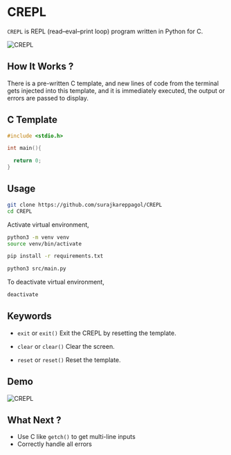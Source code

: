 # CREPL

`CREPL` is REPL (read–eval–print loop) program written in Python for C.

![CREPL](https://raw.githubusercontent.com/surajkareppagol/Project-Assets/main/CREPL/CREPL.png)

## How It Works ?

There is a pre-written C template, and new lines of code from the terminal gets injected into this template, and it is immediately executed, the output or errors are passed to display.

## C Template

```c
#include <stdio.h>

int main(){

  return 0;
}
```

## Usage

```bash
git clone https://github.com/surajkareppagol/CREPL
cd CREPL
```

Activate virtual environment,

```bash
python3 -m venv venv
source venv/bin/activate
```

```bash
pip install -r requirements.txt
```

```bash
python3 src/main.py
```

To deactivate virtual environment,

```bash
deactivate
```

## Keywords

- `exit` or `exit()`
  Exit the CREPL by resetting the template.

- `clear` or `clear()`
  Clear the screen.

- `reset` or `reset()`
  Reset the template.

## Demo

![CREPL](https://raw.githubusercontent.com/surajkareppagol/Project-Assets/main/CREPL/CREPL.gif)

## What Next ?

- Use C like `getch()` to get multi-line inputs
- Correctly handle all errors
